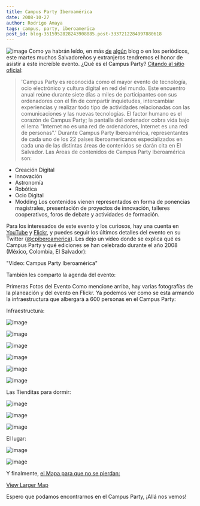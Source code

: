 ```yaml
---
title: Campus Party Iberoamérica
date: 2008-10-27
author: Rodrigo Amaya
tags: campus, party, iberoamerica
post_id: blog-3515952828243908885.post-3337212284997880618
---
```


![image](https://farm4.static.flickr.com/3184/2965247835_e6e2fee441.jpg)    Como ya habrán leído, en más [de](https://feedproxy.google.com/%7Er/damrnetblog/%7E3/-3I3AfV6Boo/campus-party-iberoamerica-preparativos-finales)
[algún](https://www.aeromental.com/2008/10/26/fotos-y-videos-de-como-se-organiza-el-campus-party-iberoamerica-en-san-salvador/) blog o en los periódicos, este martes muchos Salvadoreños y extranjeros tendremos el honor de asistir a este increíble evento. ¿Qué es el Campus Party?
[Citando al sitio oficial](https://iberoamerica.campus-party.org/index.php/elevento.html):

> 'Campus Party es
> reconocida como el mayor evento de tecnología, ocio electrónico y cultura digital en red del
> mundo. Este encuentro anual reúne durante siete días a miles de participantes con sus
> ordenadores con el fin de compartir inquietudes, intercambiar experiencias y realizar todo
> tipo de actividades relacionadas con las comunicaciones y las nuevas tecnologías. El factor
> humano es el corazón de Campus Party; la pantalla del ordenador cobra vida bajo el lema
> "Internet no es una red de ordenadores, Internet es una red de
> personas".'
Durante Campus Party Iberoamérica, representantes de cada uno de los 22 países iberoamericanos especializados en cada una de las distintas áreas de contenidos se darán cita en El Salvador. Las Áreas de contenidos de Campus Party Iberoamérica son:

- Creación Digital
- Innovación
- Astronomía
- Robótica
- Ocio Digital
- Modding
Los contenidos vienen representados en forma de ponencias magistrales, presentación de proyectos de innovación, talleres cooperativos, foros de debate y actividades de formación.

Para los interesados de este evento y los curiosos, hay una cuenta en [YouTube](https://es.youtube.com/campusparty) y [Flickr](https://www.flickr.com/photos/campuspartyiberoamerica/), y puedes seguir los últimos detalles del evento en su Twitter ([@cpiberoamerica](https://twitter.com/cpiberoamerica)). Les dejo un vídeo donde se explica qué es Campus Party y qué ediciones se han celebrado durante el año 2008 (México, Colombia, El Salvador):

"Video: Campus Party
Iberoamérica"

También les comparto la agenda del evento:

Primeras Fotos del Evento Como mencione arriba, hay varias fotografías de la planeación y del evento en Flickr. Ya podemos ver como se esta armando la infraestructura que albergará a 600 personas en el Campus Party:

Infraestructura:

![image](https://farm4.static.flickr.com/3151/2974981351_bd9bf9500e.jpg)  

![image](https://farm4.static.flickr.com/3055/2974689373_d744f5d548.jpg)  

![image](https://farm4.static.flickr.com/3241/2970803476_c7946fb974.jpg)  

![image](https://farm4.static.flickr.com/3051/2972248491_a3a9c21733.jpg)  

![image](https://farm4.static.flickr.com/3158/2970794934_5f1152fd68.jpg)  

![image](https://farm4.static.flickr.com/3014/2972847980_713b2548f4.jpg)  

Las Tienditas para dormir:

![image](https://farm4.static.flickr.com/3063/2975556828_25550995b2.jpg)  

![image](https://farm4.static.flickr.com/3215/2974694227_5dd62e8c23.jpg)  

![image](https://farm4.static.flickr.com/3203/2975546854_efa065cffe.jpg)  

El lugar:

![image](https://farm4.static.flickr.com/3234/2975541818_c9466134e3.jpg)  

![image](https://farm4.static.flickr.com/3224/2975581566_d6d939d5f5.jpg)  

Y finalmente, [el Mapa para que no se pierdan:](https://maps.google.com/maps/ms?ie=UTF8&msa=0&msid=117139639938268086068.000459ddb9a1bc7a062c7&ll=13.69169,-89.241428&spn=0.050035,0.09922&z=13&source=embed)

[View Larger Map](https://maps.google.com/maps/ms?ie=UTF8&msa=0&msid=117139639938268086068.000459ddb9a1bc7a062c7&ll=13.69169,-89.241428&spn=0.050035,0.09922&source=embed)

Espero que podamos encontrarnos en el Campus Party, ¡Allá nos vemos!
